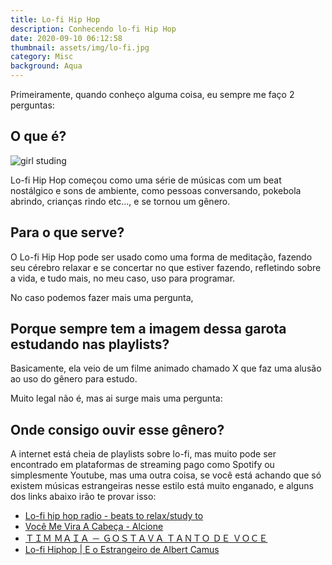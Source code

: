 ```yaml
---
title: Lo-fi Hip Hop
description: Conhecendo lo-fi Hip Hop
date: 2020-09-10 06:12:58
thumbnail: assets/img/lo-fi.jpg
category: Misc
background: Aqua
---
```

Primeiramente, quando conheço alguma coisa, eu sempre me faço 2 perguntas:

## O que é?

![girl studing](assets/img/lo-fi.jpg "girl studing")

Lo-fi Hip Hop começou como uma série de músicas com um beat nostálgico e sons de ambiente, como pessoas conversando, pokebola abrindo, crianças rindo etc..., e se tornou um gênero.

## Para o que serve?

O Lo-fi Hip Hop pode ser usado como uma forma de meditação, fazendo seu cérebro relaxar e se concertar no que estiver fazendo, refletindo sobre a vida, e tudo mais, no meu caso, uso para programar.

No caso podemos fazer mais uma pergunta,

## Porque sempre tem a imagem dessa garota estudando nas playlists?

Basicamente, ela veio de um filme animado chamado X que faz uma alusão ao uso do gênero para estudo.

Muito legal não é, mas ai surge mais uma pergunta:

## Onde consigo ouvir esse gênero?

A internet está cheia de playlists sobre lo-fi, mas muito pode ser encontrado em plataformas de streaming pago como Spotify ou simplesmente Youtube, mas uma outra coisa, se você está achando que só existem músicas estrangeiras nesse estilo está muito enganado, e alguns dos links abaixo irão te provar isso:

* [Lo-fi hip hop radio - beats to relax/study to](https://www.youtube.com/watch?v=5qap5aO4i9A)
* [Você Me Vira A Cabeça - Alcione](<* https://www.youtube.com/watch?v=pYPzqHwU5n4>)
* [ＴＩＭ ＭＡＩＡ － ＧＯＳＴＡＶＡ ＴＡＮＴＯ ＤＥ ＶＯＣＥ](https://www.youtube.com/watch?v=qqfMAf3IFE0)
* [Lo-fi Hiphop | E o Estrangeiro de Albert Camus](https://www.youtube.com/watch?v=M3Zv48B0hLs)